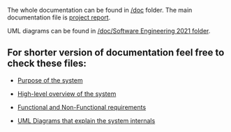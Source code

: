 The whole documentation can be found in [/doc](./doc/) folder. 
The main documentation file is [project report](./doc/report/MindGame%20application%20by%20team%20Anekdotas.pdf).

UML diagrams can be found in [/doc/Software Engineering 2021 folder](./doc/Software%20Engineering%202021). 
## For shorter version of documentation feel free to check these files:

- [Purpose of the system](/doc/Software%20Engineering%202021/Dokumentacija.md#1-purpose-of-the-system)

- [High-level overview of the system](/doc/Software%20Engineering%202021/Dokumentacija.md#2-high-level-overview-of-the-system)

- [Functional and Non-Functional requirements](/doc/Software%20Engineering%202021/Dokumentacija.md#3-functional-requirements)

- [UML Diagrams that explain the system internals](/doc/Software%20Engineering%202021/Delivery%202.md#uml-diagrams-that-explain-the-system-internals)

